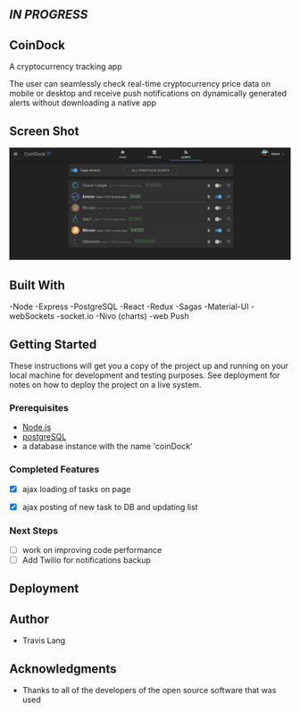 ## *IN PROGRESS*

## CoinDock

A cryptocurrency tracking app

The user can seamlessly check real-time cryptocurrency price data on mobile or desktop and receive push notifications on dynamically generated alerts without downloading a native app

## Screen Shot
![screenshot](/assets/screenShot.png)

## Built With

-Node
-Express
-PostgreSQL
-React
-Redux
-Sagas
-Material-UI
-webSockets
-socket.io
-Nivo (charts)
-web Push

## Getting Started

These instructions will get you a copy of the project up and running on your local machine for development and testing purposes. See deployment for notes on how to deploy the project on a live system.

### Prerequisites

- [Node.js](https://nodejs.org/en/)
- [postgreSQL](https://www.postgresql.org/)
- a database instance with the name 'coinDock'



### Completed Features

- [x] ajax loading of tasks on page
- [x] ajax posting of new task to DB and updating list


### Next Steps

- [ ] work on improving code performance
- [ ] Add Twilio for notifications backup

## Deployment



## Author

* Travis Lang


## Acknowledgments

* Thanks to all of the developers of the open source software that was used

